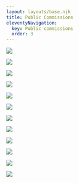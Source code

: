 ```yaml
---
layout: layouts/base.njk
title: Public Commissions
eleventyNavigation:
  key: Public commissions
  order: 3
---
```



[![](https://s3.eu-west-1.amazonaws.com/jessicaakerman.com/Engorged.jpg)](./fat-rascals)

[![](https://s3.eu-west-1.amazonaws.com/jessicaakerman.com/web-resized+3Centre+of+Gravity+Jessica++Jo+Hounsome+Photography_1.jpg)](./centre-of-gravity)

[![](https://s3.eu-west-1.amazonaws.com/jessicaakerman.com/Annihilation_Seal-Horn-chain-web.jpg)](/annihilation-seal-campfa)

[![](https://s3.eu-west-1.amazonaws.com/jessicaakerman.com/web-Resized+Jessica+Akerman+Wall+Hangings+Benjamin+Jones.jpg)](./centre-of-gravity)

[![](https://s3.eu-west-1.amazonaws.com/jessicaakerman.com/Annihilation_Seal3-web.jpg)](./annihilation-seal-campfa)

[![](https://s3.eu-west-1.amazonaws.com/jessicaakerman.com/Gas-cylinders-2014-JAkerman.jpg)](/wood-leather-objects)

[![](https://s3.eu-west-1.amazonaws.com/jessicaakerman.com/Jessica_Akerman_Jo_Hounsome_Photography.jpeg)](./fat-rascals)

[![](https://s3.eu-west-1.amazonaws.com/jessicaakerman.com/Josiah+Heads.jpg)](./centre-of-gravity)

[![](https://s3.eu-west-1.amazonaws.com/jessicaakerman.com/Life-Raft_Jessica-Akerman-Jo+Hounsome+Photography.jpg)](/fat-rascals)

[![](https://s3.eu-west-1.amazonaws.com/jessicaakerman.com/Jessica-Akerman-Definitions-of-Drawing-II-image-credit-Courtney-Spencer-4-web.jpg)](./definitions-of-drawing-ii)

[![](https://s3.eu-west-1.amazonaws.com/jessicaakerman.com/Fit+in.jpg)](./accessorise)

[![](https://s3.eu-west-1.amazonaws.com/jessicaakerman.com/Profile+editions+spread.jpg)](/processions)